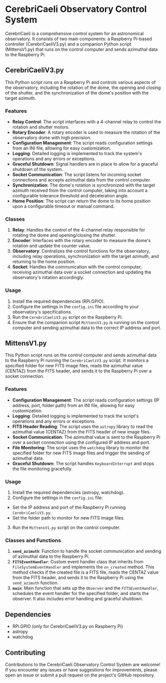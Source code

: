 # CerebriCaeli Observatory Control System

CerebriCaeli is a comprehensive control system for an astronomical observatory. It consists of two main components: a Raspberry Pi-based controller (CerebriCaeliV3.py) and a companion Python script (MittensV1.py) that runs on the control computer and sends azimuthal data to the Raspberry Pi.

## CerebriCaeliV3.py

This Python script runs on a Raspberry Pi and controls various aspects of the observatory, including the rotation of the dome, the opening and closing of the shutter, and the synchronization of the dome's position with the target azimuth.

### Features

- **Relay Control**: The script interfaces with a 4-channel relay to control the rotation and shutter motors.
- **Rotary Encoder**: A rotary encoder is used to measure the rotation of the observatory dome with high precision.
- **Configuration Management**: The script reads configuration settings from an INI file, allowing for easy customization.
- **Logging**: Detailed logging is implemented to track the system's operations and any errors or exceptions.
- **Graceful Shutdown**: Signal handlers are in place to allow for a graceful shutdown of the system.
- **Socket Communication**: The script listens for incoming socket connections and accepts azimuthal data from the control computer.
- **Synchronization**: The dome's rotation is synchronized with the target azimuth received from the control computer, taking into account a configurable tolerance threshold and deceleration angle.
- **Home Position**: The script can return the dome to its home position upon a configurable timeout or manual command.

### Classes

1. **Relay**: Handles the control of the 4-channel relay responsible for rotating the dome and opening/closing the shutter.
2. **Encoder**: Interfaces with the rotary encoder to measure the dome's rotation and update the counter value.
3. **Observatory**: Centralizes the control functions for the observatory, including relay operations, synchronization with the target azimuth, and returning to the home position.
4. **Socket**: Handles the communication with the control computer, receiving azimuthal data over a socket connection and updating the observatory's rotation accordingly.

### Usage

1. Install the required dependencies (RPi.GPIO).
2. Configure the settings in the `config.ini` file according to your observatory's specifications.
3. Run the `CerebriCaeliV3.py` script on the Raspberry Pi.
4. Ensure that the companion script `MittensV1.py` is running on the control computer and sending azimuthal data to the correct IP address and port.

## MittensV1.py

This Python script runs on the control computer and sends azimuthal data to the Raspberry Pi running the `CerebriCaeliV3.py` script. It monitors a specified folder for new FITS image files, reads the azimuthal value (CENTAZ) from the FITS header, and sends it to the Raspberry Pi over a socket connection.

### Features

- **Configuration Management**: The script reads configuration settings (IP address, port, folder path) from an INI file, allowing for easy customization.
- **Logging**: Detailed logging is implemented to track the script's operations and any errors or exceptions.
- **FITS Header Reading**: The script uses the `astropy` library to read the azimuthal value (CENTAZ) from the FITS header of new image files.
- **Socket Communication**: The azimuthal value is sent to the Raspberry Pi over a socket connection using the configured IP address and port.
- **File Monitoring**: The script uses the `watchdog` library to monitor the specified folder for new FITS image files and trigger the sending of azimuthal data.
- **Graceful Shutdown**: The script handles `KeyboardInterrupt` and stops the file monitoring gracefully.

### Usage

1. Install the required dependencies (astropy, watchdog).
2. Configure the settings in the `config.ini` file:
  - Set the IP address and port of the Raspberry Pi running `CerebriCaeliV3.py`.
  - Set the folder path to monitor for new FITS image files.
3. Run the `MittensV1.py` script on the control computer.

### Classes and Functions

1. **`send_azimuth`**: Function to handle the socket communication and sending of azimuthal data to the Raspberry Pi.
2. **`FITSEventHandler`**: Custom event handler class that inherits from `FileSystemEventHandler` and implements the `on_created` method. This method checks if the created file is a FITS file, reads the CENTAZ value from the FITS header, and sends it to the Raspberry Pi using the `send_azimuth` function.
3. **`main`**: Main function that sets up the `Observer` and the `FITSEventHandler`, schedules the event handler for the specified folder, and starts the observer. It also includes error handling and graceful shutdown.

## Dependencies

- RPi.GPIO (only for CerebriCaeliV3.py on Raspberry Pi)
- astropy
- watchdog

## Contributing

Contributions to the CerebriCaeli Observatory Control System are welcome! If you encounter any issues or have suggestions for improvements, please open an issue or submit a pull request on the project's GitHub repository.